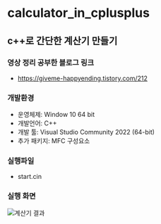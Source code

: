 # calculator_in_cplusplus
c++로 간단한 계산기 만들기
---

### 영상 정리 공부한 블로그 링크
- https://giveme-happyending.tistory.com/212

### 개발환경
- 운영체제: Window 10 64 bit
- 개발언어: C++ 
- 개발 툴: Visual Studio Community 2022 (64-bit)
- 추가 패키지: MFC 구성요소

### 실행파일
- start.cin

### 실행 화면
![계산기 결과](https://github.com/guaba98/calculator_in_cplusplus/assets/121913371/7fc1296b-6b44-4122-b8e9-419b73d08a4b)


